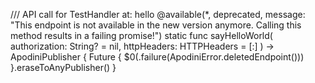 /// API call for TestHandler at: hello
@available(*, deprecated, message: "This endpoint is not available in the new version anymore. Calling this method results in a failing promise!")
static func sayHelloWorld(
    authorization: String? = nil,
    httpHeaders: HTTPHeaders = [:]
) -> ApodiniPublisher<String> {
    Future { $0(.failure(ApodiniError.deletedEndpoint())) }.eraseToAnyPublisher()
}
